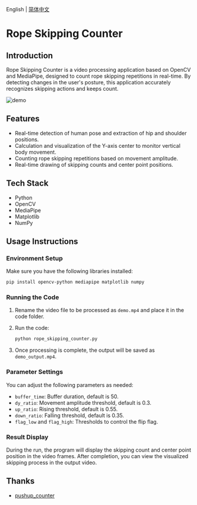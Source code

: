 English | [简体中文](README_CN.md)

# Rope Skipping Counter

## Introduction

Rope Skipping Counter is a video processing application based on OpenCV and MediaPipe, designed to count rope skipping repetitions in real-time. By detecting changes in the user's posture, this application accurately recognizes skipping actions and keeps count.

![demo](demo.gif)

## Features

- Real-time detection of human pose and extraction of hip and shoulder positions.
- Calculation and visualization of the Y-axis center to monitor vertical body movement.
- Counting rope skipping repetitions based on movement amplitude.
- Real-time drawing of skipping counts and center point positions.

## Tech Stack

- Python
- OpenCV
- MediaPipe
- Matplotlib
- NumPy

## Usage Instructions

### Environment Setup

Make sure you have the following libraries installed:

```bash
pip install opencv-python mediapipe matplotlib numpy
```

### Running the Code

1. Rename the video file to be processed as `demo.mp4` and place it in the code folder.
2. Run the code:

   ```bash
   python rope_skipping_counter.py
   ```

3. Once processing is complete, the output will be saved as `demo_output.mp4`.

### Parameter Settings

You can adjust the following parameters as needed:

- `buffer_time`: Buffer duration, default is 50.
- `dy_ratio`: Movement amplitude threshold, default is 0.3.
- `up_ratio`: Rising threshold, default is 0.55.
- `down_ratio`: Falling threshold, default is 0.35.
- `flag_low` and `flag_high`: Thresholds to control the flip flag.

### Result Display

During the run, the program will display the skipping count and center point position in the video frames. After completion, you can view the visualized skipping process in the output video.

## Thanks

* [pushup_counter](https://github.com/hacklavya/pushup_counter)